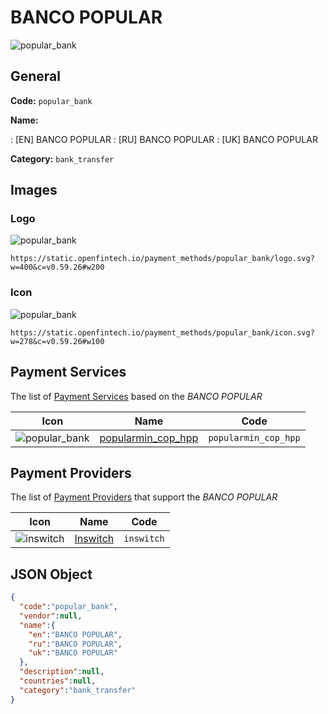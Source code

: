 
# BANCO POPULAR 
![popular_bank](https://static.openfintech.io/payment_methods/popular_bank/logo.svg?w=400&c=v0.59.26#w200)  

## General 
**Code:** `popular_bank` 
 
**Name:** 
 
:	[EN] BANCO POPULAR 
:	[RU] BANCO POPULAR 
:	[UK] BANCO POPULAR 
 
**Category:** `bank_transfer` 
 

## Images 

### Logo 
![popular_bank](https://static.openfintech.io/payment_methods/popular_bank/logo.svg?w=400&c=v0.59.26#w200)  

```
https://static.openfintech.io/payment_methods/popular_bank/logo.svg?w=400&c=v0.59.26#w200
```  

### Icon 
![popular_bank](https://static.openfintech.io/payment_methods/popular_bank/icon.svg?w=278&c=v0.59.26#w100)  

```
https://static.openfintech.io/payment_methods/popular_bank/icon.svg?w=278&c=v0.59.26#w100
```  

## Payment Services 
 
The list of [Payment Services](/payment-services/) based on the _BANCO POPULAR_ 

|Icon|Name|Code| 
|:---:|:---:|:---:| 
|![popular_bank](https://static.openfintech.io/payment_methods/popular_bank/icon.svg?w=278&c=v0.59.26#w100) |[popularmin_cop_hpp](/payment-services/popularmin_cop_hpp/)|`popularmin_cop_hpp`| 
 

## Payment Providers 
 
The list of [Payment Providers](/payment-providers/) that support the _BANCO POPULAR_ 

|Icon|Name|Code| 
|:---:|:---:|:---:| 
|![inswitch](https://static.openfintech.io/payment_providers/inswitch/icon.png?w=278&c=v0.59.26#w100) |[Inswitch](/payment-providers/inswitch/)|`inswitch`| 
 

## JSON Object 

```json
{
  "code":"popular_bank",
  "vendor":null,
  "name":{
    "en":"BANCO POPULAR",
    "ru":"BANCO POPULAR",
    "uk":"BANCO POPULAR"
  },
  "description":null,
  "countries":null,
  "category":"bank_transfer"
}
```  
